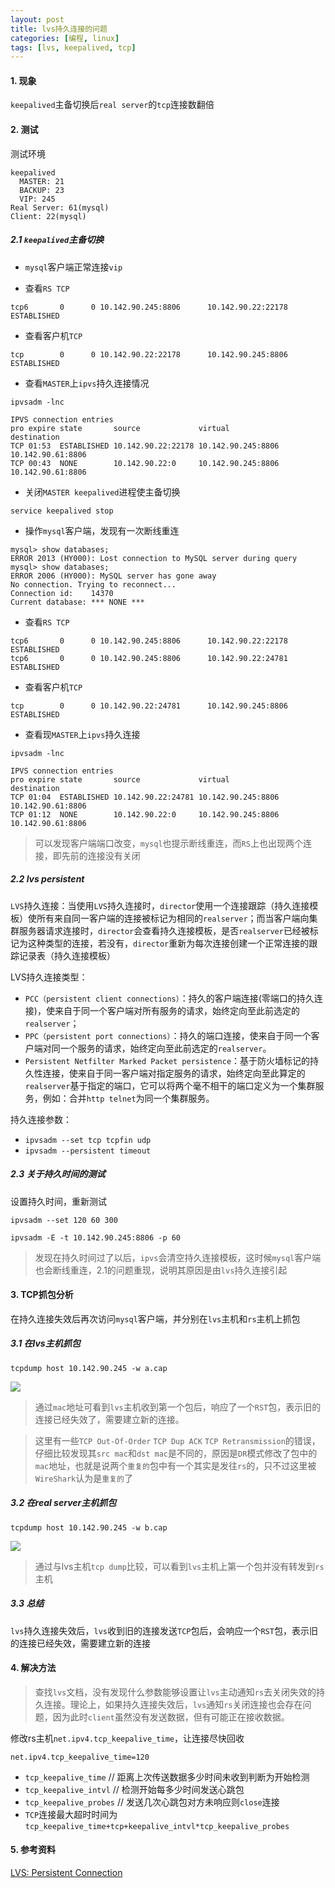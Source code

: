 ```yaml
---
layout: post
title: lvs持久连接的问题
categories: [编程, linux]
tags: [lvs, keepalived, tcp]
---
```


#### 1. 现象

`keepalived`主备切换后`real server`的`tcp`连接数翻倍

#### 2. 测试

测试环境
```
keepalived
  MASTER: 21
  BACKUP: 23
  VIP: 245
Real Server: 61(mysql)
Client: 22(mysql)

```

##### 2.1 `keepalived`主备切换
- `mysql`客户端正常连接`vip`

- 查看`RS TCP`
```
tcp6       0      0 10.142.90.245:8806      10.142.90.22:22178      ESTABLISHED
```

- 查看客户机`TCP`
```
tcp        0      0 10.142.90.22:22178      10.142.90.245:8806      ESTABLISHED
```

- 查看`MASTER`上`ipvs`持久连接情况

```
ipvsadm -lnc

IPVS connection entries
pro expire state       source             virtual            destination
TCP 01:53  ESTABLISHED 10.142.90.22:22178 10.142.90.245:8806 10.142.90.61:8806
TCP 00:43  NONE        10.142.90.22:0     10.142.90.245:8806 10.142.90.61:8806
```

- 关闭`MASTER keepalived`进程使主备切换

```
service keepalived stop
```

- 操作`mysql`客户端，发现有一次断线重连

```
mysql> show databases;
ERROR 2013 (HY000): Lost connection to MySQL server during query
mysql> show databases;
ERROR 2006 (HY000): MySQL server has gone away
No connection. Trying to reconnect...
Connection id:    14370
Current database: *** NONE ***
```

- 查看`RS TCP`

```
tcp6       0      0 10.142.90.245:8806      10.142.90.22:22178      ESTABLISHED
tcp6       0      0 10.142.90.245:8806      10.142.90.22:24781      ESTABLISHED
```

- 查看客户机`TCP`

```
tcp        0      0 10.142.90.22:24781      10.142.90.245:8806      ESTABLISHED
```

- 查看现`MASTER`上`ipvs`持久连接

```
ipvsadm -lnc

IPVS connection entries
pro expire state       source             virtual            destination
TCP 01:04  ESTABLISHED 10.142.90.22:24781 10.142.90.245:8806 10.142.90.61:8806
TCP 01:12  NONE        10.142.90.22:0     10.142.90.245:8806 10.142.90.61:8806
```

> 可以发现客户端端口改变，`mysql`也提示断线重连，而`RS`上也出现两个连接，即先前的连接没有关闭

##### 2.2 lvs persistent
`LVS`持久连接：当使用`LVS`持久连接时，`director`使用一个连接跟踪（持久连接模板）使所有来自同一客户端的连接被标记为相同的`realserver`；而当客户端向集群服务器请求连接时，`director`会查看持久连接模板，是否`realserver`已经被标记为这种类型的连接，若没有，`director`重新为每次连接创建一个正常连接的跟踪记录表（持久连接模板）

LVS持久连接类型：
- `PCC（persistent client connections）`：持久的客户端连接(零端口的持久连接)，使来自于同一个客户端对所有服务的请求，始终定向至此前选定的`realserver`；
- `PPC（persistent port connections）`：持久的端口连接，使来自于同一个客户端对同一个服务的请求，始终定向至此前选定的`realserver`。
- `Persistent Netfilter Marked Packet persistence`：基于防火墙标记的持久性连接，使来自于同一客户端对指定服务的请求，始终定向至此算定的`realserver`基于指定的端口，它可以将两个毫不相干的端口定义为一个集群服务，例如：合并`http telnet`为同一个集群服务。

持久连接参数：
- `ipvsadm --set tcp tcpfin udp`
- `ipvsadm --persistent timeout`

##### 2.3 关于持久时间的测试

设置持久时间，重新测试

```
ipvsadm --set 120 60 300

ipvsadm -E -t 10.142.90.245:8806 -p 60
```

> 发现在持久时间过了以后，`ipvs`会清空持久连接模板，这时候`mysql`客户端也会断线重连，2.1的问题重现，说明其原因是由`lvs`持久连接引起

#### 3. TCP抓包分析
在持久连接失效后再次访问`mysql`客户端，并分别在`lvs`主机和`rs`主机上抓包

##### 3.1 在lvs主机抓包

```
tcpdump host 10.142.90.245 -w a.cap
```

![]({{site.url}}/public/images/2017-12-27-lvs-persistent-timeout-1.png)

> 通过`mac`地址可看到`lvs`主机收到第一个包后，响应了一个`RST`包，表示旧的连接已经失效了，需要建立新的连接。

> 这里有一些`TCP Out-Of-Order` `TCP Dup ACK` `TCP Retransmission`的错误，仔细比较发现其`src mac`和`dst mac`是不同的，原因是`DR`模式修改了包中的`mac`地址，也就是说两个`重复的`包中有一个其实是发往`rs`的，只不过这里被`WireShark`认为是`重复的`了

##### 3.2 在real server主机抓包

```
tcpdump host 10.142.90.245 -w b.cap
```

![]({{site.url}}/public/images/2017-12-27-lvs-persistent-timeout-2.png)

> 通过与lvs主机`tcp dump`比较，可以看到`lvs`主机上第一个包并没有转发到`rs`主机

##### 3.3 总结
`lvs`持久连接失效后，`lvs`收到旧的连接发送`TCP`包后，会响应一个`RST`包，表示旧的连接已经失效，需要建立新的连接

#### 4. 解决方法

> 查找`lvs`文档，没有发现什么参数能够设置让`lvs`主动通知`rs`去关闭失效的持久连接。理论上，如果持久连接失效后，`lvs`通知`rs`关闭连接也会存在问题，因为此时`client`虽然没有发送数据，但有可能正在接收数据。

修改rs主机`net.ipv4.tcp_keepalive_time`，让连接尽快回收

```
net.ipv4.tcp_keepalive_time=120 
```

* `tcp_keepalive_time` // 距离上次传送数据多少时间未收到判断为开始检测
* `tcp_keepalive_intvl` // 检测开始每多少时间发送心跳包
* `tcp_keepalive_probes` // 发送几次心跳包对方未响应则`close`连接
* `TCP`连接最大超时时间为`tcp_keepalive_time+tcp+keepalive_intvl*tcp_keepalive_probes`

#### 5. 参考资料

[LVS: Persistent Connection](http://www.austintek.com/LVS/LVS-HOWTO/HOWTO/LVS-HOWTO.persistent_connection.html)